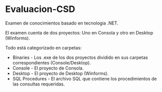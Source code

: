 # Evaluacion-CSD

Examen de conocimientos basado en tecnologia .NET.

El examen cuenta de dos proyectos: Uno en Consola y otro en Desktop (Winforms).

Todo está categorizado en carpetas:
  * Binaries - Los .exe de los dos proyectos dividido en sus carpetas correspondientes (Console/Desktop).
  * Console - El proyecto de Consola.
  * Desktop - El proyecto de Desktop (Winforms).
  * SQL Procedures - El archivo SQL que contiene los procedimientos de las consultas requeridas.
